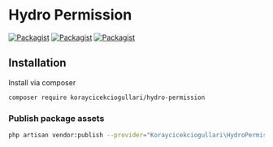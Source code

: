 # Hydro Permission

[![Packagist](https://img.shields.io/packagist/v/koraycicekciogullari/hydro-permission.svg)](https://packagist.org/packages/koraycicekciogullari/hydro-permission)
[![Packagist](https://poser.pugx.org/koraycicekciogullari/hydro-permission/d/total.svg)](https://packagist.org/packages/koraycicekciogullari/hydro-permission)
[![Packagist](https://img.shields.io/packagist/l/koraycicekciogullari/hydro-permission.svg)](https://packagist.org/packages/koraycicekciogullari/hydro-permission)

## Installation

Install via composer
```bash
composer require koraycicekciogullari/hydro-permission
```

### Publish package assets

```bash
php artisan vendor:publish --provider="Koraycicekciogullari\HydroPermission\ServiceProvider"
```
